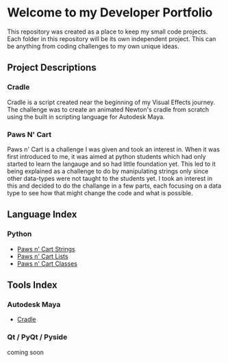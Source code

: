 # Welcome to my Developer Portfolio

This repository was created as a place to keep my small code projects.
Each folder in this repository will be its own independent project.
This can be anything from coding challenges to my own unique ideas.


## Project Descriptions

### Cradle

Cradle is a script created near the beginning of my Visual Effects journey. The challenge was to create an animated Newton's cradle from scratch using the built in scripting language for Autodesk Maya.

### Paws N' Cart

Paws n' Cart is a challenge I was given and took an interest in. When it was first introduced to me, it was aimed at python students which had only started to learn the langauge and so had little foundation yet. This led to it being explained as a challenge to do by manipulating strings only since other data-types were not taught to the students yet. I took an interest in this and decided to do the challange in a few parts, each focusing on a data type to see how that might change the code and what is possible. 
## Language Index

### Python

- [Paws n' Cart Strings](paws_n_cart/paws_n_cart_strings.py)
- [Paws n' Cart Lists](paws_n_cart/paws_n_cart_lists.py)
- [Paws n' Cart Classes](paws_n_cart/paws_n_cart_classes.py)

## Tools Index

### Autodesk Maya

- [Cradle](cradle/Cradle_23Jan.mel)

### Qt / PyQt / Pyside

coming soon
